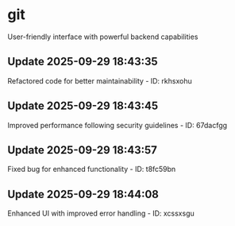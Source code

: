 # git
User-friendly interface with powerful backend capabilities

## Update 2025-09-29 18:43:35
Refactored code for better maintainability - ID: rkhsxohu


## Update 2025-09-29 18:43:45
Improved performance following security guidelines - ID: 67dacfgg


## Update 2025-09-29 18:43:57
Fixed bug for enhanced functionality - ID: t8fc59bn


## Update 2025-09-29 18:44:08
Enhanced UI with improved error handling - ID: xcssxsgu

